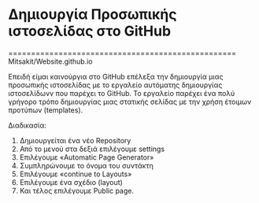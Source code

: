 # Δημιουργία Προσωπικής ιστοσελίδας στο GitHub
==================================================
Mitsakit/Website.github.io

Επειδή είμαι καινούργια στο GitHub επέλεξα την δημιουργία μιας προσωπικής ιστοσελίδας με το εργαλείο αυτόματης δημιουργίας ιστοσελίδωνv που παρέχει το GitHub. Το εργαλείο παρέχει ένα πολύ γρήγορο τρόπο δημιουργίας μιας στατικής σελίδας  με την χρήση έτοιμων προτύπων (templates). 

Διαδικασία:
1.	Δημιουργείται ένα νέο Repository 
2.	Από το μενού στα δεξιά επιλέγουμε settings 
3.	Επιλέγουμε «Automatic Page Generator»
4.	Συμπληρώνουμε το όνομα του συντάκτη
5.	Επιλέγουμε «continue to Layouts»
6.	Επιλέγουμε ένα σχέδιο (layout)
7.	Και τέλος επιλέγουμε Public page.





